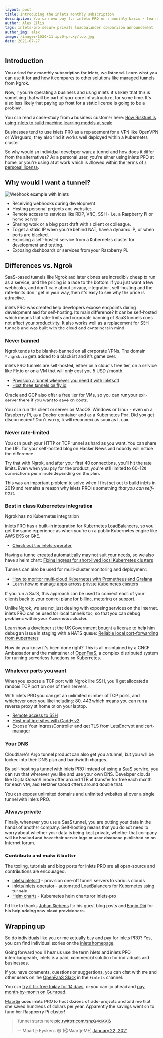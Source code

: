 ```yaml
---
layout: post
title: Introducing the inlets monthly subscription
description: You can now pay for inlets PRO on a monthly basis - learn the use-cases and how it compares to other solutions.
author: Alex Ellis
tags: inlets-pro secure private loadbalancer comparison announcement
author_img: alex
image: /images/2020-11-ipv6-proxy/top.jpg
date: 2021-07-27
---
```


## Introduction

You asked for a monthly subscription for inlets, we listened. Learn what you can use it for and how it compares to other solutions like managed tunnels from Ngrok.

Now, if you're operating a business and using inlets, it's likely that this is something that will be part of your core infrastructure, for some time. It's also less likely that paying up front for a static license is going to be a problem.

You can read a case-study from a business customer here: [How Riskfuel is using Inlets to build machine learning models at scale](https://inlets.dev/blog/2021/07/22/riskfuel.html)

Businesses tend to use inlets PRO as a replacement for a VPN like OpenVPN or Wireguard, they also find it works well deployed within a Kubernetes cluster.

So why would an individual developer want a tunnel and how does it differ from the alternatives? As a personal user, you're either using inlets PRO at home, or you're using at at work which is [allowed within the terms of a personal license](https://inlets.dev/pricing).

## Why would I want a tunnel?

![Webhook example with Inlets](https://blog.alexellis.io/content/images/2019/09/inletsio--2-.png)

* Receiving webhooks during development
* Hosting personal projects and websites.
* Remote access to services like RDP, VNC, SSH - i.e. a Raspberry Pi or home server
* Sharing work or a blog post draft with a client or colleague.
* To get a static IP when you're behind NAT, have a dynamic IP, or when ports are blocked.
* Exposing a self-hosted service from a Kubernetes cluster for development and testing.
* Exposing dashboards or services from your Raspberry Pi.

## Differences vs. Ngrok

SaaS-based tunnels like Ngrok and later clones are incredibly cheap to run as a service, and the pricing is a race to the bottom. If you just want a few webhooks, and don't care about privacy, integration, self-hosting and the rate-limits don't get in your way, then it's easy to see why the price is attractive.

inlets PRO was created help developers expose endpoints during development and for self-hosting. Its main difference? It can be self-hosted which means that rate-limits and corporate banning of SaaS tunnels does not affect your productivity. It also works well as a replacement for SSH tunnels and was built with the cloud and containers in mind.

### Never banned

Ngrok tends to be blanket-banned on all corporate VPNs. The domain `*.ngrok.io` gets added to a blacklist and it's game over.

inlets PRO tunnels are self-hosted, either on a cloud's free tier, on a service like Fly.io or on a VM that will only cost you 5 USD / month.

* [Provision a tunnel whenever you need it with inletsctl](https://github.com/inlets/inletsctl)
* [Host three tunnels on fly.io](https://inlets.dev/blog/2021/07/07/inlets-fly-tutorial.html)

Oracle and GCP also offer a free tier for VMs, so you can run your exit-server there if you want to save on costs.

You can run the client or server on MacOS, Windows or Linux - even on a Raspberry Pi, as a Docker container and as a Kubernetes Pod. Did you get disconnected? Don't worry, it will reconnect as soon as it can.

### Never rate-limited

You can push your HTTP or TCP tunnel as hard as you want. You can share the URL for your self-hosted blog on Hacker News and nobody will notice the difference.

Try that with Ngrok, and after your first 40 connections, you'll hit the rate limits. Even when you pay for the product, you're still limited to 60-120 connections per minute depending on the plan.

This was an important problem to solve when I first set out to build inlets in 2019 and remains a reason why inlets PRO is something *that you can self-host*.

### Best in class Kubernetes integration

Ngrok has no Kubernetes integration

inlets PRO has a built-in integration for Kubernetes LoadBalancers, so you get the same experience as when you're on a public Kubernetes engine like AWS EKS or GKE.

* [Check out the inlets-operator](https://github.com/inlets/inlets-operator)

Having a tunnel created automatically may not suit your needs, so we also have a helm chart: [Fixing Ingress for short-lived local Kubernetes clusters](https://inlets.dev/blog/2021/07/08/short-lived-clusters.html)

Tunnels can also be used for multi-cluster monitoring and deployment:

* [How to monitor multi-cloud Kubernetes with Prometheus and Grafana](https://inlets.dev/blog/2020/12/15/multi-cluster-monitoring.html)
* [Learn how to manage apps across private Kubernetes clusters](https://inlets.dev/blog/2021/06/02/argocd-private-clusters.html)

If you run a SaaS, this approach can be used to connect each of your clients back to your control plane for billing, metering or support.

Unlike Ngrok, we are not just dealing with exposing services on the Internet. inlets PRO can be used for local tunnels too, so that you can debug problems within your Kubernetes cluster.

Learn how a developer at the UK Government bought a license to help him debug an issue in staging with a NATS queue: [Reliable local port-forwarding from Kubernetes](https://inlets.dev/blog/2021/04/13/local-port-forwarding-kubernetes.html)

How do you know it's been done right? This is all maintained by a CNCF Ambassador and the maintainer of [OpenFaaS](https://www.openfaas.com/), a complex distributed system for running serverless functions on Kubernetes.

### Whatever ports you want

When you expose a TCP port with Ngrok like SSH, you'll get allocated a random TCP port on one of their servers.

With inlets PRO you can get an unlimited number of TCP ports, and whichever ones you like including: 80, 443 which means you can run a reverse proxy at home or on your laptop.

* [Remote access to SSH](https://docs.inlets.dev/#/get-started/quickstart-tcp-ssh)
* [Host multiple sites with Caddy v2](https://docs.inlets.dev/#/get-started/quickstart-http)
* [Expose Your IngressController and get TLS from LetsEncrypt and cert-manager](https://docs.inlets.dev/#/get-started/quickstart-ingresscontroller-cert-manager?id=quick-start-expose-your-ingresscontroller-and-get-tls-from-letsencrypt-and-cert-manager)

### Your DNS

Cloudflare's Argo tunnel product can also get you a tunnel, but you will be locked into their DNS plan and bandwidth charges.

By self-hosting a tunnel with inlets PRO instead of using a SaaS service, you can run that wherever you like and use your own DNS. Developer clouds like DigitalOcean/Linode offer around 1TB of transfer for free each month for each VM, and Hetzner Cloud offers around double that.

You can expose unlimited domains and unlimited websites all over a single tunnel with inlets PRO.

### Always private

Finally, whenever you use a SaaS tunnel, you are putting your data in the hands of another company. Self-hosting means that you do not need to worry about whether your data is being kept private, whether that company will be hacked and have their server logs or user database published on an Internet forum.

### Contribute and make it better

The tooling, tutorials and blog posts for inlets PRO are all open-source and contributions are encouraged.

* [inlets/inletsctl](https://github.com/inlets/inletsctl) - provision one-off tunnel servers to various clouds
* [inlets/inlets-operator](https://github.com/inlets/inlets-operator) - automated LoadBalancers for Kubernetes using tunnels
* [Helm charts](https://github.com/inlets/inlets-pro/tree/master/chart) - Kubernetes helm charts for inlets-pro

I'd like to thanks [Johan Siebens](https://twitter.com/nosceon) for his guest blog posts and [Engin Diri](https://twitter.com/_ediri) for his help adding new cloud provisioners.

## Wrapping up

So do individuals like you or me actually buy and pay for inlets PRO? Yes, you can find individual stories on the [inlets homepage](https://inlets.dev/).

Going forward you'll hear us use the term inlets and inlets PRO interchangeably, inlets is a paid, commercial solution for individuals and businesses.

If you have comments, questions or suggestions, you can chat with me and other users on the [OpenFaaS Slack](https://slack.openfaas.io/) in the `#inlets` channel.

You can [try it for free today for 14 days](https://docs.inlets.dev/#/get-started/free-trial?id=get-started-with-your-free-trial), or you can go ahead and [pay month-by-month on Gumroad](https://openfaas.gumroad.com/l/inlets-subscription).

[Maartje](https://twitter.com/MaartjeME) uses inlets PRO to host dozens of side-projects and told me that she saved hundreds of dollars per year. Apparently the savings went on to fund her Raspberry Pi cluster!

<blockquote class="twitter-tweet" data-conversation="none"><p lang="en" dir="ltr">Tunnel starts here <a href="https://t.co/snzQ4dXXlS">pic.twitter.com/snzQ4dXXlS</a></p>&mdash; Maartje Eyskens 😷 (@MaartjeME) <a href="https://twitter.com/MaartjeME/status/1352548143330717696?ref_src=twsrc%5Etfw">January 22, 2021</a></blockquote> <script async src="https://platform.twitter.com/widgets.js" charset="utf-8"></script>

